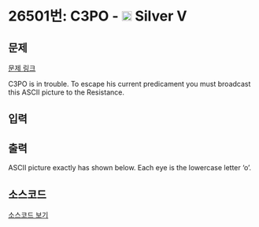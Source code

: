 # 26501번: C3PO - <img src="https://static.solved.ac/tier_small/6.svg" style="height:20px" /> Silver V

<!-- performance -->

<!-- 문제 제출 후 깃허브에 푸시를 했을 때 제출한 코드의 성능이 입력될 공간입니다.-->

<!-- end -->

## 문제

[문제 링크](https://boj.kr/26501)


<p>C3PO is in trouble. To escape his current predicament you must broadcast this ASCII picture to the Resistance.</p>



## 입력





## 출력


<p>ASCII picture exactly has shown below. Each eye is the lowercase letter ‘o’.</p>



## 소스코드

[소스코드 보기](C3PO.cpp)